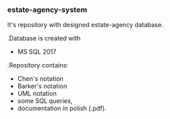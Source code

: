 ### estate-agency-system

It's repository with designed estate-agency database.

.Database is created with
- MS SQL 2017

.Repository contains:
- Chen's notation
- Barker's notation
- UML notation
- some SQL queries,
- documentation in polish (.pdf).
